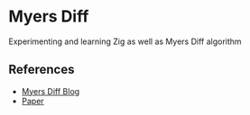 # Myers Diff 

Experimenting and learning Zig as well as Myers Diff algorithm

## References

- [Myers Diff Blog](https://blog.jcoglan.com/2017/02/17/the-myers-diff-algorithm-part-1/)
- [Paper](http://www.xmailserver.org/diff2.pdf)
